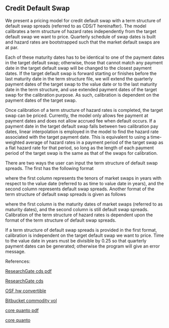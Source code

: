 ## Credit Default Swap
   
We present a pricing model for credit default swap with a term structure of default swap spreads (referred to as CDS/T hereinafter).  The model calibrates a term structure of hazard rates independently from the target default swap we want to price. Quarterly schedule of swap dates is built and hazard rates are bootstrapped such that the market default swaps are at par.

Each of these maturity dates has to be identical to one of the payment dates in the target default swap; otherwise, those that cannot match any payment date in the target default swap will be changed to the closest payment dates.  If the target default swap is forward starting or finishes before the last maturity date in the term structure file, we will extend the quarterly payment dates of the target swap to the value date or to the last maturity date in the term structure, and use extended payment dates of the target swap for the calibration purpose.  As such, calibration is dependent on the payment dates of the target swap.


Once calibration of a term structure of hazard rates is completed, the target swap can be priced.  Currently, the model only allows fee payment at payment dates and does not allow accrued fee when default occurs.  If a payment date in the target default swap falls between two calibration pay dates, linear interpolation is employed in the model to find the hazard rate associated with the target payment date.  This is equivalent to using a time-weighted average of hazard rates in a payment period of the target swap as a flat hazard rate for that period, so long as the length of each payment period of the target swap is the same as that of the swaps for calibration. 

There are two ways the user can input the term structure of default swap spreads.  The first has the following format

where the first column represents the tenors of market swaps in years with respect to the value date (referred to as time to value date in years), and the second column represents default swap spreads.  Another format of the term structure of default swap spreads is given as follows

where the first column is the maturity dates of market swaps (referred to as maturity dates), and the second column is still default swap spreads.  Calibration of the term structure of hazard rates is dependent upon the format of the term structure of default swap spreads.

If a term structure of default swap spreads is provided in the first format, calibration is independent on the target default swap we want to price.  Time to the value date in years must be divisible by 0.25 so that quarterly payment dates can be generated; otherwise the program will give an error message. 


References:

   
[ResearchGate cds pdf](https://www.researchgate.net/profile/Tim-Xiao/publication/369880868_Credit_Default_Swap_Model/links/643052d520f25554da17af1a/Credit-Default-Swap-Model.pdf)
   
[ResearchGate cds](https://www.researchgate.net/publication/369880868_Credit_Default_Swap_Model)

[OSF hw convertible](https://osf.io/eyb8c/download)

[Bitbucket commodity vol](https://bitbucket.org/timxiao1203/volrate/downloads/CommodityVol.pdf)

[core quanto pdf](https://core.ac.uk/download/534866609.pdf)

[core quanto](https://core.ac.uk/works/126047802)
   